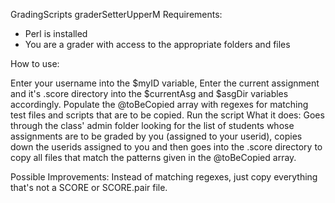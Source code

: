 GradingScripts
graderSetterUpperM
Requirements: 
 - Perl is installed
 - You are a grader with access to the appropriate folders and files

How to use:

Enter your username into the $myID variable,
Enter the current assignment and it's .score directory into the $currentAsg and $asgDir variables accordingly.
Populate the @toBeCopied array with regexes for matching test files and scripts that are to be copied.
Run the script
What it does: Goes through the class' admin folder looking for the list of students whose assignments are to be
graded by you (assigned to your userid), copies down the userids assigned to you and then goes into the .score 
directory to copy all files that match the patterns given in the @toBeCopied array.

Possible Improvements: Instead of matching regexes, just copy everything that's not a SCORE or SCORE.pair file.

